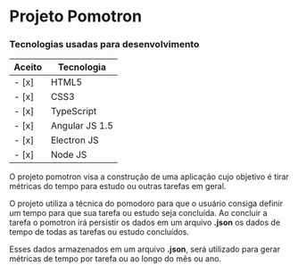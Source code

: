 # Projeto Pomotron

### Tecnologias usadas para desenvolvimento

Aceito|Tecnologia
------|----------
 - [x] | HTML5
 - [x] | CSS3
 - [x] | TypeScript
 - [x] | Angular JS 1.5
 - [x] | Electron JS
 - [x] | Node JS
 

O projeto pomotron visa a construção de uma aplicação cujo objetivo é tirar métricas do tempo para estudo ou outras tarefas em geral.

O projeto utiliza a técnica do pomodoro para que o usuário consiga definir um tempo para que sua tarefa ou estudo seja concluída. Ao concluir a tarefa o pomotron irá persistir os dados em um arquivo **.json** os dados de tempo de todas as tarefas ou estudo concluídos.

Esses dados armazenados em um arquivo **.json**, será utilizado para gerar métricas de tempo por tarefa ou ao longo do mês ou ano.
